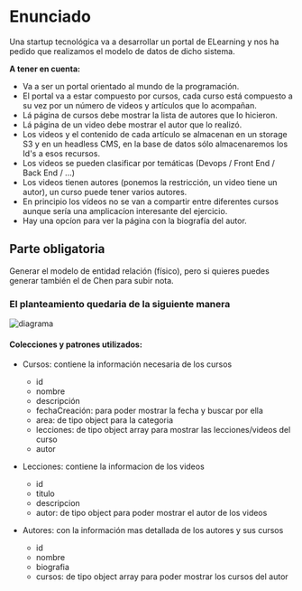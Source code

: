 # Enunciado

Una startup tecnológica va a desarrollar un portal de ELearning y nos ha pedido que realizamos el modelo de datos de dicho sistema.

**A tener en cuenta:**

- Va a ser un portal orientado al mundo de la programación.
- El portal va a estar compuesto por cursos, cada curso está compuesto a su vez por un número de videos y artículos que lo acompañan.
- Lá página de cursos debe mostrar la lista de autores que lo hicieron.
- Lá página de un video debe mostrar el autor que lo realizó.
- Los videos y el contenido de cada artículo se almacenan en un storage S3 y en un headless CMS, en la base de datos sólo almacenaremos los Id's a esos recursos.
- Los videos se pueden clasificar por temáticas (Devops / Front End / Back End / ...)
- Los videos tienen autores (ponemos la restricción, un video tiene un autor), un curso puede tener varios autores.
- En principio los vídeos no se van a compartir entre diferentes cursos aunque sería una amplicacíon interesante del ejercicio.
- Hay una opcíon para ver la página con la biografía del autor.

## Parte obligatoria
Generar el modelo de entidad relación (físico), pero si quieres puedes generar también el de Chen para subir nota.

### El planteamiento quedaria de la siguiente manera

![diagrama](diagramaBasicomodelado.png)


#### Colecciones y patrones utilizados:

- Cursos: contiene la información necesaria de los cursos
  - id
  - nombre
  - descripción
  - fechaCreación: para poder mostrar la fecha y buscar por ella
  - area: de tipo object para la categoria
  - lecciones: de tipo object array para mostrar las lecciones/videos del curso
  - autor

- Lecciones: contiene la informacion de los videos
  - id
  - titulo
  - descripcion
  - autor: de tipo object para poder mostrar el autor de los videos

- Autores: con la información mas detallada de los autores y sus cursos
  - id
  - nombre
  - biografia
  - cursos: de tipo object array para poder mostrar los cursos del autor